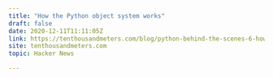 ```yaml
---
title: "How the Python object system works"
draft: false
date: 2020-12-11T11:11:05Z
link: https://tenthousandmeters.com/blog/python-behind-the-scenes-6-how-python-object-system-works/?utm_medium=RSS&utm_source=hune
site: tenthousandmeters.com
topic: Hacker News  

---
```

